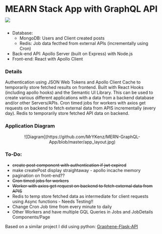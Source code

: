# MEARN Stack App with GraphQL API <img src="https://github.com/graphql/graphql-spec/blob/master/resources/GraphQL%20Logo.svg" width="50" />
- Database: 
    - MongoDB: Users and Client created posts
    - Redis: Job data fecthed from external APIs (incrementally using Cron)
- Back-end API: Apollo Server (built on Express) with Node.js
- Front-end: React with Apollo Client

### Details
Authentication using JSON Web Tokens and Apollo Client Cache to temporarily store fetched results on frontend. Built with React Hooks (including apollo hooks) and the Semantic UI Library. This can be used to create various different applications with a data from a backend database and/or other Servers/APIs. Cron timed jobs for workers with axios get requests on backend to fetch external data from APIS incrementally (every day). Redis to temporarily store fetched API data on backend.

### Application Diagram
<div style="text-align:center">![Diagram](https://github.com/MrYKenz/MERN-GraphQL-App/blob/master/app_layout.jpg)</div>

### To-Do: 
- ~~create post component with authentication if jwt expired~~
- make createPost display straightaway - apollo incache memory
- pagination on front-end??
- ~~Cron timed jobs for workers~~
- ~~Worker with axios get request on backend to fetch external data from APIS~~
- Redis to temp store fetched data as intermediate for client requests using Async functions - Needs Testing!!
- Change Cron Job time from every minute to daily
- Other Workers and have multiple GQL Queries in Jobs and JobDetails Components/Page

Based on a similar project I did using python: [Graphene-Flask-API](https://github.com/MrYKenz/Graphene-Flask-API)